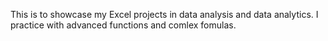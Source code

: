 This is to showcase my Excel projects in data analysis and data analytics.
I practice with advanced functions and comlex fomulas.
